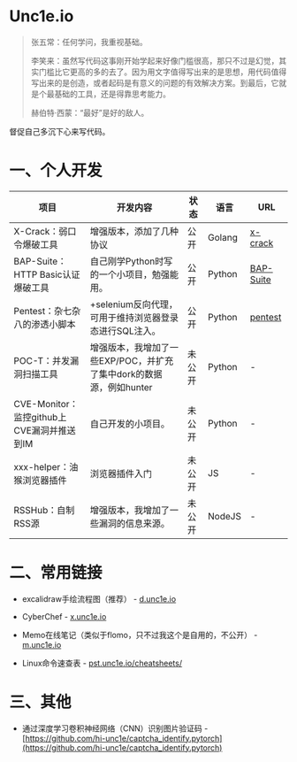 

# Unc1e.io

>  张五常：任何学问，我重视基础。
>
>  李笑来：虽然写代码这事刚开始学起来好像门槛很高，那只不过是幻觉，其实门槛比它更高的多的去了。因为用文字值得写出来的是思想，用代码值得写出来的是创造，或者起码是有意义的问题的有效解决方案。到最后，它就是个最基础的工具，还是得靠思考能力。
>
>  赫伯特·西蒙：“最好”是好的敌人。

督促自己多沉下心来写代码。



# 一、个人开发

| 项目                                       | 开发内容                                                     | 状态   | 语言   | URL                                                  |
| ------------------------------------------ | ------------------------------------------------------------ | ------ | ------ | ---------------------------------------------------- |
| X-Crack：弱口令爆破工具                    | 增强版本，添加了几种协议                                     | 公开   | Golang | [x-crack](https://github.com/ZhiQiAnSecFork/x-crack) |
| BAP-Suite：HTTP Basic认证爆破工具          | 自己刚学Python时写的一个小项目，勉强能用。                   | 公开   | Python | [BAP-Suite](https://github.com/hi-unc1e/BAP-Suite)   |
| Pentest：杂七杂八的渗透小脚本              | +selenium反向代理，可用于维持浏览器登录态进行SQL注入。       | 公开   | Python | [pentest](https://github.com/hi-unc1e/pentest)       |
| POC-T：并发漏洞扫描工具                    | 增强版本，我增加了一些EXP/POC，并扩充了集中dork的数据源，例如hunter | 未公开 | Python | -                                                    |
| CVE-Monitor：监控github上CVE漏洞并推送到IM | 自己开发的小项目。                                           | 未公开 | Python | -                                                    |
| xxx-helper：油猴浏览器插件                 | 浏览器插件入门                                               | 未公开 | JS     | -                                                    |
| RSSHub：自制RSS源                          | 增强版本，我增加了一些漏洞的信息来源。                       | 未公开 | NodeJS | -                                                    |





# 二、常用链接
- excalidraw手绘流程图（推荐） - [d.unc1e.io](https://d.unc1e.io/)

- CyberChef - [x.unc1e.io](x.unc1e.io)

- Memo在线笔记（类似于flomo，只不过我这个是自用的，不公开） - [m.unc1e.io](m.unc1e.io)

- Linux命令速查表 - [pst.unc1e.io/cheatsheets/](https://pst.unc1e.io/cheatsheets/)

  


# 三、其他
- 通过深度学习卷积神经网络（CNN）识别图片验证码 - [https://github.com/hi-unc1e/captcha_identify.pytorch](https://github.com/hi-unc1e/captcha_identify.pytorch)
